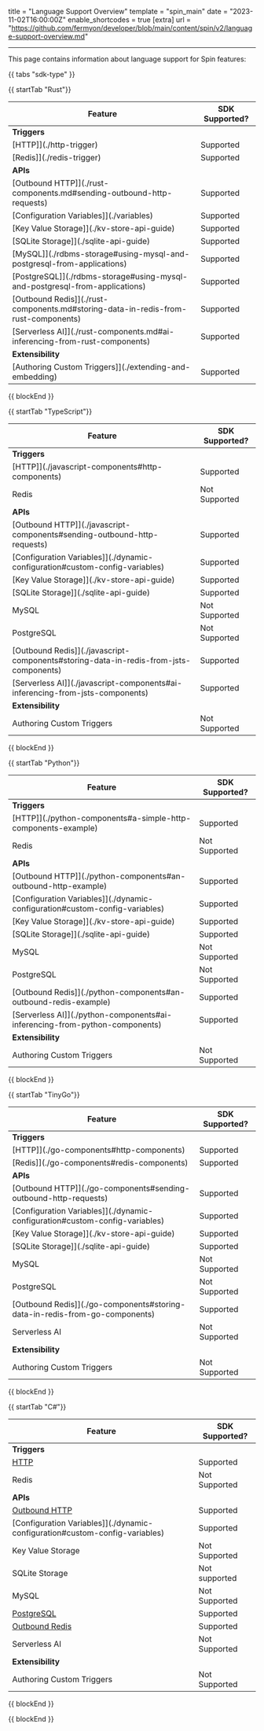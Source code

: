 title = "Language Support Overview"
template = "spin_main"
date = "2023-11-02T16:00:00Z"
enable_shortcodes = true
[extra]
url = "https://github.com/fermyon/developer/blob/main/content/spin/v2/language-support-overview.md"

---

This page contains information about language support for Spin features:

{{ tabs "sdk-type" }}

{{ startTab "Rust"}}

| Feature | SDK Supported? |
|-----|-----|
| **Triggers** |
| [HTTP]](./http-trigger) | Supported |
| [Redis]](./redis-trigger) | Supported |
| **APIs** |
| [Outbound HTTP]](./rust-components.md#sending-outbound-http-requests) | Supported |
| [Configuration Variables]](./variables) | Supported |
| [Key Value Storage]](./kv-store-api-guide) | Supported |
| [SQLite Storage]](./sqlite-api-guide) | Supported |
| [MySQL]](./rdbms-storage#using-mysql-and-postgresql-from-applications) | Supported |
| [PostgreSQL]](./rdbms-storage#using-mysql-and-postgresql-from-applications) | Supported |
| [Outbound Redis]](./rust-components.md#storing-data-in-redis-from-rust-components) | Supported |
| [Serverless AI]](./rust-components.md#ai-inferencing-from-rust-components) | Supported |
| **Extensibility** |
| [Authoring Custom Triggers]](./extending-and-embedding) | Supported |

{{ blockEnd }}

{{ startTab "TypeScript"}}

| Feature | SDK Supported? |
|-----|-----|
| **Triggers** |
| [HTTP]](./javascript-components#http-components) | Supported |
| Redis | Not Supported |
| **APIs** |
| [Outbound HTTP]](./javascript-components#sending-outbound-http-requests) | Supported |
| [Configuration Variables]](./dynamic-configuration#custom-config-variables) | Supported |
| [Key Value Storage]](./kv-store-api-guide) | Supported |
| [SQLite Storage]](./sqlite-api-guide) | Supported |
| MySQL | Not Supported |
| PostgreSQL| Not Supported |
| [Outbound Redis]](./javascript-components#storing-data-in-redis-from-jsts-components) | Supported |
| [Serverless AI]](./javascript-components#ai-inferencing-from-jsts-components) | Supported |
| **Extensibility** |
| Authoring Custom Triggers | Not Supported |

{{ blockEnd }}

{{ startTab "Python"}}

| Feature | SDK Supported? |
|-----|-----|
| **Triggers** |
| [HTTP]](./python-components#a-simple-http-components-example) | Supported |
| Redis | Not Supported |
| **APIs** |
| [Outbound HTTP]](./python-components#an-outbound-http-example) | Supported |
| [Configuration Variables]](./dynamic-configuration#custom-config-variables) | Supported |
| [Key Value Storage]](./kv-store-api-guide) | Supported |
| [SQLite Storage]](./sqlite-api-guide) | Supported |
| MySQL | Not Supported |
| PostgreSQL | Not Supported |
| [Outbound Redis]](./python-components#an-outbound-redis-example) | Supported |
| [Serverless AI]](./python-components#ai-inferencing-from-python-components) | Supported |
| **Extensibility** |
| Authoring Custom Triggers | Not Supported |

{{ blockEnd }}

{{ startTab "TinyGo"}}

| Feature | SDK Supported? |
|-----|-----|
| **Triggers** |
| [HTTP]](./go-components#http-components) | Supported |
| [Redis]](./go-components#redis-components) | Supported |
| **APIs** |
| [Outbound HTTP]](./go-components#sending-outbound-http-requests) | Supported |
| [Configuration Variables]](./dynamic-configuration#custom-config-variables) | Supported |
| [Key Value Storage]](./kv-store-api-guide) | Supported |
| [SQLite Storage]](./sqlite-api-guide) | Supported |
| MySQL | Not Supported |
| PostgreSQL | Not Supported |
| [Outbound Redis]](./go-components#storing-data-in-redis-from-go-components) | Supported |
| Serverless AI | Not Supported |
| **Extensibility** |
| Authoring Custom Triggers | Not Supported |

{{ blockEnd }}

{{ startTab "C#"}}

| Feature | SDK Supported? |
|-----|-----|
| **Triggers** |
| [HTTP](https://github.com/fermyon/spin-dotnet-sdk#handling-http-requests) | Supported |
| Redis | Not Supported |
| **APIs** |
| [Outbound HTTP](https://github.com/fermyon/spin-dotnet-sdk#making-outbound-http-requests) | Supported |
| [Configuration Variables]](./dynamic-configuration#custom-config-variables) | Supported |
| Key Value Storage | Not Supported |
| SQLite Storage | Not supported |
| MySQL | Not Supported |
| [PostgreSQL](https://github.com/fermyon/spin-dotnet-sdk#working-with-postgres) | Supported |
| [Outbound Redis](https://github.com/fermyon/spin-dotnet-sdk#making-redis-requests) | Supported |
| Serverless AI | Not Supported |
| **Extensibility** |
| Authoring Custom Triggers | Not Supported |

{{ blockEnd }}

{{ blockEnd }}
